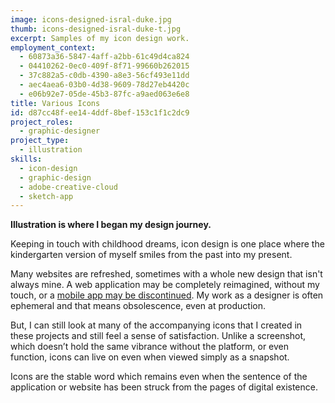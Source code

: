 ```yaml
---
image: icons-designed-isral-duke.jpg
thumb: icons-designed-isral-duke-t.jpg
excerpt: Samples of my icon design work.
employment_context:
  - 60873a36-5847-4aff-a2bb-61c49d4ca824
  - 04410262-0ec0-409f-8f71-99660b262015
  - 37c882a5-c0db-4390-a8e3-56cf493e11dd
  - aec4aea6-03b0-4d38-9609-78d27eb4420c
  - e06b92e7-05de-45b3-87fc-a9aed063e6e8
title: Various Icons
id: d87cc48f-ee14-4ddf-8bef-153c1f1c2dc9
project_roles:
  - graphic-designer
project_type:
  - illustration
skills:
  - icon-design
  - graphic-design
  - adobe-creative-cloud
  - sketch-app
---
```

<p><strong>Illustration is where I began my design journey. </strong>
</p>
<p>Keeping in touch with childhood dreams, icon design is one place where the kindergarten version of myself smiles from the past into my present.
</p>
<p>Many websites are refreshed, sometimes with a whole new design that isn't always mine. A web application may be completely reimagined, without my touch, or a <a href="/projects/sports-marketing-ipad-apps">mobile app may be discontinued</a>. My work as a designer is often ephemeral and that means obsolescence, even at production.
</p>
<p>But, I can still look at many of the accompanying icons that I created in these projects and still feel a sense of satisfaction. Unlike a screenshot, which doesn’t hold the same vibrance without the platform, or even function, icons can live on even when viewed simply as a snapshot.
</p>
<p>Icons are the stable word which remains even when the sentence of the application or website has been struck from the pages of digital existence.
</p>